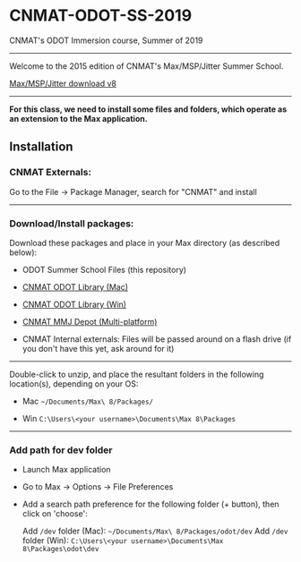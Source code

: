 # CNMAT-ODOT-SS-2019
CNMAT's ODOT Immersion course, Summer of 2019

---

Welcome to the 2015 edition of CNMAT's Max/MSP/Jitter Summer School.

[Max/MSP/Jitter download v8](https://cycling74.com/downloads)

---
**For this class, we need to install some files and folders, which operate as an extension to the Max application.**

## Installation

### CNMAT Externals:

Go to the File -> Package Manager, search for "CNMAT" and install

---

### Download/Install packages:
Download these packages and place in your Max directory (as described below):

- ODOT Summer School Files (this repository)

- [CNMAT ODOT Library (Mac)](https://github.com/CNMAT/CNMAT-odot/releases/download/v1.2-20_beta/odot-Max-MacOSX-v1.2-20_beta.tgz)

- [CNMAT ODOT Library (Win)](https://github.com/CNMAT/CNMAT-odot/releases/download/v1.2-20_beta/odot-Max-Win32-64-v1.2-20_beta.zip)

- [CNMAT MMJ Depot (Multi-platform)](https://github.com/CNMAT/CNMAT-MMJ-Depot/releases/download/v3.1.1/CNMAT-MMJ-Depot.zip)

- CNMAT Internal externals:  Files will be passed around on a flash drive (if you don't have this yet, ask around for it)

---
Double-click to unzip, and place the resultant folders in the following location(s), depending on your OS:

- Mac `~/Documents/Max\ 8/Packages/`

- Win `C:\Users\<your username>\Documents\Max 8\Packages`

---

### Add path for dev folder

- Launch Max application
- Go to Max -> Options -> File Preferences
- Add a search path preference for the following folder (+ button), then click on 'choose':

    Add `/dev` folder (Mac): `~/Documents/Max\ 8/Packages/odot/dev`
    Add `/dev` folder (Win): `C:\Users\<your username>\Documents\Max 8\Packages\odot\dev`
